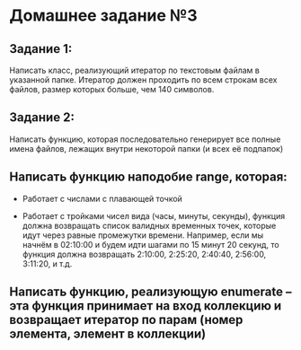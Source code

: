 # Домашнее задание №3

## Задание 1:
Написать класс, реализующий итератор по текстовым файлам в указанной папке. Итератор должен проходить по всем строкам всех файлов, размер которых больше, чем 140 символов. 

## Задание 2:
Написать функцию, которая последовательно генерирует все полные имена файлов, лежащих внутри некоторой папки (и всех её подпапок) 

## Написать функцию наподобие range, которая: 

* Работает с числами с плавающей точкой 

* Работает с тройками чисел вида (часы, минуты, секунды), функция должна возвращать список валидных временных точек, которые идут через равные промежутки времени. Например, если мы начнём в 02:10:00 и будем идти шагами по 15 минут 20 секунд, то функция должна возвращать 2:10:00, 2:25:20, 2:40:40, 2:56:00, 3:11:20, и т.д. 

## Написать функцию, реализующую enumerate – эта функция принимает на вход коллекцию и возвращает итератор по парам (номер элемента, элемент в коллекции) 
